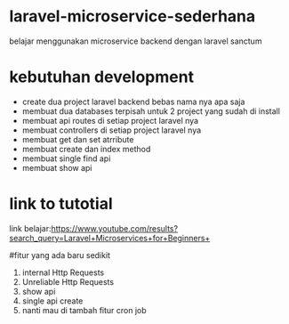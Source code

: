 # laravel-microservice-sederhana
belajar menggunakan microservice backend dengan laravel sanctum


# kebutuhan development 
- create dua project laravel backend bebas nama nya apa saja 
- membuat dua databases terpisah untuk 2 project yang sudah di install
- membuat api routes di setiap project laravel nya
- membuat controllers di setiap project laravel nya
- membuat get dan set atrribute 
- membuat create dan index method 
- membuat single find api 
- membuat show api 


# link to tutotial
link belajar:https://www.youtube.com/results?search_query=Laravel+Microservices+for+Beginners+

#fitur yang ada baru sedikit 
1. internal Http Requests
2. Unreliable Http Requests
3. show api
4. single api create
6. nanti mau di tambah fitur cron job

